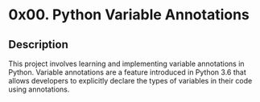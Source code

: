 # 0x00. Python Variable Annotations

## Description
This project involves learning and implementing variable annotations in Python. Variable annotations are a feature introduced in Python 3.6 that allows developers to explicitly declare the types of variables in their code using annotations.
